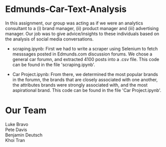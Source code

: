# Edmunds-Car-Text-Analysis

In this assignment, our group was acting as if we were an analytics consultant to a (i) brand manager, (ii) product manager and (iii) advertising manager. Our job was to give advice/insights to these individuals based on the analysis of social media conversations. 

- scraping.ipynb:
First we had to write a scraper using Selenium to fetch messsages posted in Edmunds.com discussion forums. We chose a general car forumn, and extracted 4100 posts into a .csv file. This code can be found in the file 'scraping.ipynb'. 

- Car Project.ipynb:
From there, we determined the most popular brands in the forumn, the brands that are closely associated with one another, the attributes brands were strongly associated with, and the most aspirational brand. This code can be found in the file 'Car Project.ipynb'.

# Our Team
Luke Bravo \
Pete Davis \
Benjamin Deutsch\
Khoi Tran 
